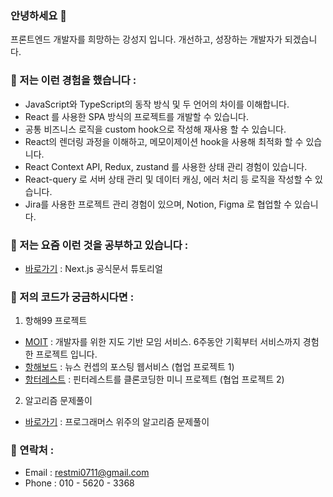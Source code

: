 ### 안녕하세요 👋
프론트엔드 개발자를 희망하는 강성지 입니다.
개선하고, 성장하는 개발자가 되겠습니다.

### 💬 저는 이런 경험을 했습니다 :
- JavaScript와 TypeScript의 동작 방식 및 두 언어의 차이를 이해합니다.
- React 를 사용한 SPA 방식의 프로젝트를 개발할 수 있습니다.
- 공통 비즈니스 로직을 custom hook으로 작성해 재사용 할 수 있습니다.
- React의 렌더링 과정을 이해하고, 메모이제이션 hook을 사용해 최적화 할 수 있습니다.
- React Context API, Redux, zustand 를 사용한 상태 관리 경험이 있습니다.
- React-query 로 서버 상태 관리 및 데이터 캐싱, 에러 처리 등 로직을 작성할 수 있습니다.
- Jira를 사용한 프로젝트 관리 경험이 있으며, Notion, Figma 로 협업할 수 있습니다.

### 💬 저는 요즘 이런 것을 공부하고 있습니다 : 
- [바로가기](https://github.com/vjiji/nextjs-prac) : Next.js 공식문서 튜토리얼

### 💬 저의 코드가 궁금하시다면 :
1. 항해99 프로젝트
- [MOIT](https://github.com/moit03/moit-fe) : 개발자를 위한 지도 기반 모임 서비스. 6주동안 기획부터 서비스까지 경험한 프로젝트 입니다. 
- [항해보드](https://github.com/vjiji/front-hanghae-board) : 뉴스 컨셉의 포스팅 웹서비스 (협업 프로젝트 1)
- [항터레스트](https://github.com/hh99-clone-Team1/FRONT-CT1) : 핀터레스트를 클론코딩한 미니 프로젝트 (협업 프로젝트 2)

2. 알고리즘 문제풀이
- [바로가기](https://github.com/vjiji/Algorithm) : 프로그래머스 위주의 알고리즘 문제풀이

### 💬 연락처 :
- Email : restmi0711@gmail.com
- Phone : 010 - 5620 - 3368

<!--
**vjiji/vjiji** is a ✨ _special_ ✨ repository because its `README.md` (this file) appears on your GitHub profile.

Here are some ideas to get you started:

- 🔭 I’m currently working on ...
- 🌱 I’m currently learning ...
- 👯 I’m looking to collaborate on ...
- 🤔 I’m looking for help with ...
- 💬 Ask me about ...
- 📫 How to reach me: ...
- 😄 Pronouns: ...
- ⚡ Fun fact: ...
-->

